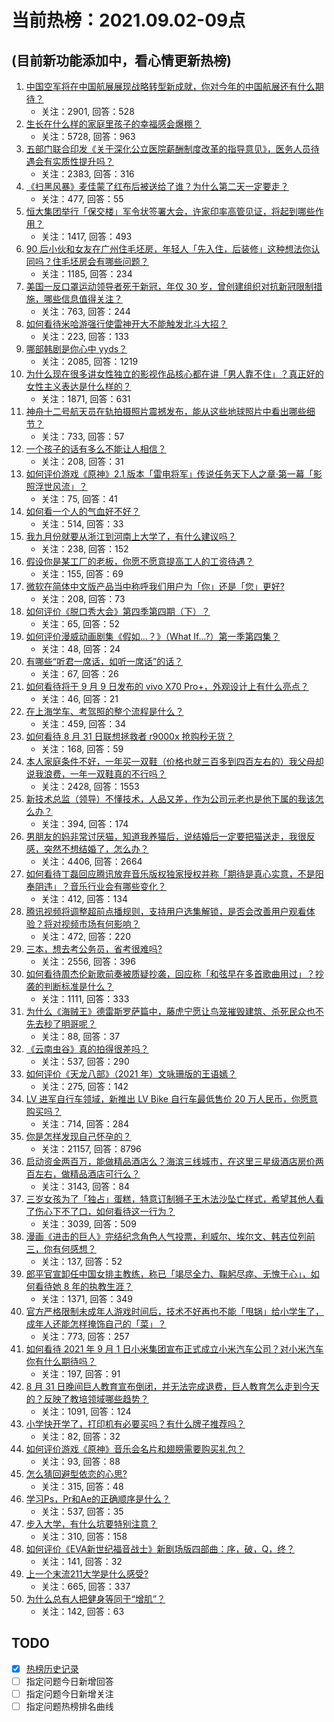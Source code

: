# 当前热榜：2021.09.02-09点
## (目前新功能添加中，看心情更新热榜)
1. [中国空军将在中国航展展现战略转型新成就，你对今年的中国航展还有什么期待？](https://www.zhihu.com/question/483849511)
    * 关注：2901, 回答：528
2. [生长在什么样的家庭里孩子的幸福感会爆棚？](https://www.zhihu.com/question/482390143)
    * 关注：5728, 回答：963
3. [五部门联合印发《关于深化公立医院薪酬制度改革的指导意见》，医务人员待遇会有实质性提升吗？](https://www.zhihu.com/question/483476353)
    * 关注：2383, 回答：316
4. [《扫黑风暴》麦佳蒙了红布后被送给了谁？为什么第二天一定要走？](https://www.zhihu.com/question/483156300)
    * 关注：477, 回答：55
5. [恒大集团举行「保交楼」军令状签署大会，许家印率高管见证，将起到哪些作用？](https://www.zhihu.com/question/484010228)
    * 关注：1417, 回答：493
6. [90 后小伙和女友在广州住毛坯房，年轻人「先入住，后装修」这种想法你认同吗？住毛坯房会有哪些问题？](https://www.zhihu.com/question/481926037)
    * 关注：1185, 回答：234
7. [美国一反口罩运动领导者死于新冠，年仅 30 岁，曾创建组织对抗新冠限制措施，哪些信息值得关注？](https://www.zhihu.com/question/483701402)
    * 关注：763, 回答：244
8. [如何看待米哈游强行使雷神开大不能触发北斗大招？](https://www.zhihu.com/question/484017969)
    * 关注：223, 回答：133
9. [哪部韩剧是你心中 yyds？](https://www.zhihu.com/question/478076125)
    * 关注：2085, 回答：1219
10. [为什么现在很多讲女性独立的影视作品核心都在讲「男人靠不住」？真正好的女性主义表达是什么样的？](https://www.zhihu.com/question/475930639)
    * 关注：1871, 回答：631
11. [神舟十二号航天员在轨拍摄照片震撼发布，能从这些地球照片中看出哪些细节？](https://www.zhihu.com/question/483759809)
    * 关注：733, 回答：57
12. [一个孩子的话有多么不能让人相信？](https://www.zhihu.com/question/27804114)
    * 关注：208, 回答：31
13. [如何评价游戏《原神》2.1 版本「雷电将军」传说任务天下人之章·第一幕「影照浮世风流」？](https://www.zhihu.com/question/483917493)
    * 关注：75, 回答：41
14. [如何看一个人的气血好不好？](https://www.zhihu.com/question/480122063)
    * 关注：514, 回答：33
15. [我九月份就要从浙江到河南上大学了，有什么建议吗？](https://www.zhihu.com/question/478397898)
    * 关注：238, 回答：152
16. [假设你是某工厂的老板，你愿不愿意提高工人的工资待遇？](https://www.zhihu.com/question/476801263)
    * 关注：155, 回答：69
17. [微软在简体中文版产品当中称呼我们用户为「你」还是「您」更好?](https://www.zhihu.com/question/481701755)
    * 关注：208, 回答：73
18. [如何评价《脱口秀大会》第四季第四期（下）？](https://www.zhihu.com/question/483889889)
    * 关注：65, 回答：52
19. [如何评价漫威动画剧集《假如…？》（What If...?）第一季第四集？](https://www.zhihu.com/question/484024255)
    * 关注：48, 回答：24
20. [有哪些“听君一席话，如听一席话”的话？](https://www.zhihu.com/question/476429482)
    * 关注：67, 回答：26
21. [如何看待将于 9 月 9 日发布的 vivo X70 Pro+，外观设计上有什么亮点？](https://www.zhihu.com/question/483445000)
    * 关注：46, 回答：21
22. [在上海学车、考驾照的整个流程是什么？](https://www.zhihu.com/question/21459290)
    * 关注：459, 回答：34
23. [如何看待 8 月 31 日联想拯救者 r9000x 抢购秒无货？](https://www.zhihu.com/question/483636753)
    * 关注：168, 回答：59
24. [本人家庭条件不好，一年买一双鞋（价格也就三百多到四百左右的）我父母却说我浪费，一年一双鞋真的不行吗？](https://www.zhihu.com/question/483025675)
    * 关注：2428, 回答：1553
25. [新技术总监（领导）不懂技术，人品又差，作为公司元老也是他下属的我该怎么办？](https://www.zhihu.com/question/476358935)
    * 关注：394, 回答：174
26. [男朋友的妈非常讨厌猫，知道我养猫后，说结婚后一定要把猫送走，我很反感，突然不想结婚了，怎么办？](https://www.zhihu.com/question/458232041)
    * 关注：4406, 回答：2664
27. [如何看待丁磊回应腾讯放弃音乐版权独家授权并称「期待是真心实意，不是阳奉阴违」？音乐行业会有哪些变化？](https://www.zhihu.com/question/483928918)
    * 关注：412, 回答：134
28. [腾讯视频将调整超前点播规则，支持用户选集解锁，是否会改善用户观看体验？将对视频市场有何影响？](https://www.zhihu.com/question/484011754)
    * 关注：472, 回答：220
29. [三本，想去考公务员，省考很难吗?](https://www.zhihu.com/question/332487091)
    * 关注：2556, 回答：396
30. [如何看待周杰伦新歌前奏被质疑抄袭，回应称「和弦早在多首歌曲用过」？抄袭的判断标准是什么？](https://www.zhihu.com/question/483922886)
    * 关注：1111, 回答：333
31. [为什么《海贼王》德雷斯罗萨篇中，藤虎宁愿让鸟笼摧毁建筑、杀死民众也不先去秒了明哥呢？](https://www.zhihu.com/question/483649525)
    * 关注：88, 回答：37
32. [《云南虫谷》真的拍得很差吗？](https://www.zhihu.com/question/483670160)
    * 关注：537, 回答：290
33. [如何评价《天龙八部》（2021 年）文咏珊版的王语嫣？](https://www.zhihu.com/question/479769671)
    * 关注：275, 回答：142
34. [LV 进军自行车领域，新推出 LV Bike 自行车最低售价 20 万人民币，你愿意购买吗？](https://www.zhihu.com/question/483560509)
    * 关注：714, 回答：284
35. [你是怎样发现自己怀孕的？](https://www.zhihu.com/question/46896932)
    * 关注：21157, 回答：8796
36. [启动资金两百万，能做精品酒店么？海滨三线城市，在这里三星级酒店房价两百左右，做精品酒店可行么？](https://www.zhihu.com/question/35579693)
    * 关注：3143, 回答：84
37. [三岁女孩为了「独占」蛋糕，特意订制狮子王木法沙坠亡样式，希望其他人看了伤心下不了口，如何看待这一行为？](https://www.zhihu.com/question/483206112)
    * 关注：3039, 回答：509
38. [漫画《进击的巨人》完结纪念角色人气投票，利威尔、埃尔文、韩吉位列前三，你有何感想？](https://www.zhihu.com/question/483747868)
    * 关注：137, 回答：52
39. [郎平官宣卸任中国女排主教练，称已「竭尽全力、鞠躬尽瘁、无愧于心」，如何看待她 8 年的执教生涯？](https://www.zhihu.com/question/483955202)
    * 关注：1371, 回答：349
40. [官方严格限制未成年人游戏时间后，技术不好再也不能「甩锅」给小学生了，成年人还能怎样掩饰自己的「菜」？](https://www.zhihu.com/question/483569146)
    * 关注：773, 回答：257
41. [如何看待 2021 年 9 月 1 日小米集团宣布正式成立小米汽车公司？对小米汽车你有什么期待吗？](https://www.zhihu.com/question/483924964)
    * 关注：197, 回答：91
42. [8 月 31 日晚间巨人教育宣布倒闭，并无法完成退费，巨人教育怎么走到今天的？反映了教培领域哪些趋势？](https://www.zhihu.com/question/483864512)
    * 关注：1091, 回答：124
43. [小学快开学了，打印机有必要买吗？有什么牌子推荐吗？](https://www.zhihu.com/question/482450084)
    * 关注：82, 回答：32
44. [如何评价游戏《原神》音乐会名片和翅膀需要购买礼包？](https://www.zhihu.com/question/483506608)
    * 关注：93, 回答：88
45. [怎么猜回避型依恋的心思?](https://www.zhihu.com/question/435757173)
    * 关注：315, 回答：48
46. [学习Ps，Pr和Ae的正确顺序是什么？](https://www.zhihu.com/question/372750907)
    * 关注：537, 回答：35
47. [步入大学，有什么坑要特别注意？](https://www.zhihu.com/question/482894510)
    * 关注：310, 回答：158
48. [如何评价《EVA新世纪福音战士》新剧场版四部曲：序，破，Q，终？](https://www.zhihu.com/question/481829669)
    * 关注：141, 回答：32
49. [上一个末流211大学是什么感受?](https://www.zhihu.com/question/347061445)
    * 关注：665, 回答：337
50. [为什么总有人把健身等同于“增肌”？](https://www.zhihu.com/question/480562995)
    * 关注：142, 回答：63
## TODO
* [x] [热榜历史记录](hot_history/AllHot.md)
* [ ] 指定问题今日新增回答
* [ ] 指定问题今日新增关注
* [ ] 指定问题热榜排名曲线
